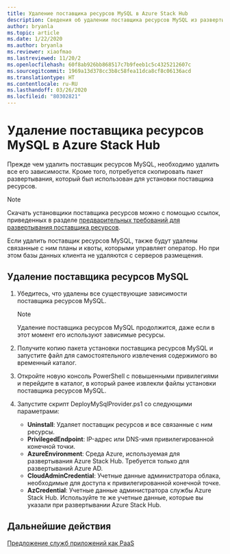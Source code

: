 ```yaml
---
title: Удаление поставщика ресурсов MySQL в Azure Stack Hub
description: Сведения об удалении поставщика ресурсов MySQL из развертывания Azure Stack Hub.
author: bryanla
ms.topic: article
ms.date: 1/22/2020
ms.author: bryanla
ms.reviewer: xiaofmao
ms.lastreviewed: 11/20/2
ms.openlocfilehash: 60f8ab926bb868517c7b9feeb1c5c4325212607c
ms.sourcegitcommit: 1969a13d378cc3b8c58fea11dca8cf8c06136acd
ms.translationtype: HT
ms.contentlocale: ru-RU
ms.lasthandoff: 03/26/2020
ms.locfileid: "80302821"
---
```

# <a name="remove-the-mysql-resource-provider-in-azure-stack-hub"></a>Удаление поставщика ресурсов MySQL в Azure Stack Hub

Прежде чем удалить поставщик ресурсов MySQL, необходимо удалить все его зависимости. Кроме того, потребуется скопировать пакет развертывания, который был использован для установки поставщика ресурсов.

> [!NOTE]
> Скачать установщики поставщика ресурсов можно с помощью ссылок, приведенных в разделе [предварительных требований для развертывания поставщика ресурсов](./azure-stack-mysql-resource-provider-deploy.md#prerequisites).

Если удалить поставщик ресурсов MySQL, также будут удалены связанные с ним планы и квоты, которыми управляет оператор. Но при этом базы данных клиента не удаляются с серверов размещения.

## <a name="to-remove-the-mysql-resource-provider"></a>Удаление поставщика ресурсов MySQL

1. Убедитесь, что удалены все существующие зависимости поставщика ресурсов MySQL.

   > [!NOTE]
   > Удаление поставщика ресурсов MySQL продолжится, даже если в этот момент его используют зависимые ресурсы.
  
2. Получите копию пакета установки поставщика ресурсов MySQL и запустите файл для самостоятельного извлечения содержимого во временный каталог.
3. Откройте новую консоль PowerShell с повышенными привилегиями и перейдите в каталог, в который ранее извлекли файлы установки поставщика ресурсов MySQL.
4. Запустите скрипт DeployMySqlProvider.ps1 со следующими параметрами:
    - **Uninstall**: Удаляет поставщик ресурсов и все связанные с ним ресурсы.
    - **PrivilegedEndpoint**: IP-адрес или DNS-имя привилегированной конечной точки.
    - **AzureEnvironment**: Среда Azure, используемая для развертывания Azure Stack Hub. Требуется только для развертываний Azure AD.
    - **CloudAdminCredential**: Учетные данные администратора облака, необходимые для доступа к привилегированной конечной точке.
    - **AzCredential**: Учетные данные администратора службы Azure Stack Hub. Используйте те же учетные данные, которые вы указали при развертывании Azure Stack Hub.

## <a name="next-steps"></a>Дальнейшие действия

[Предложение служб приложений как PaaS](azure-stack-app-service-overview.md)
